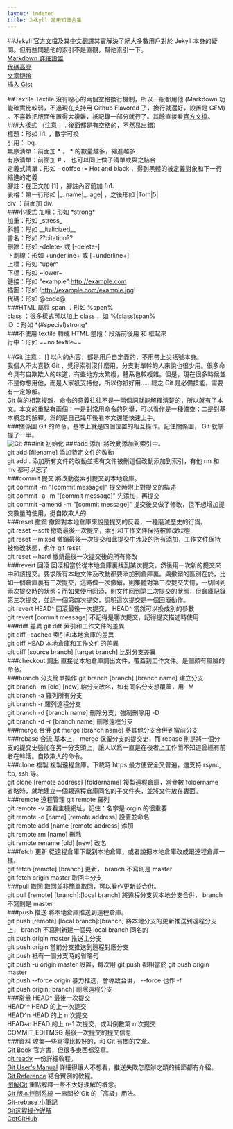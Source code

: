 ```yaml
---
layout: indexed
title: Jekyll 常用知識合集
---
```

##Jekyll
<a href="http://jekyllrb.com/docs/home/" rel="external">官方文檔</a>及其<a href="http://jekyllcn.com/docs/home/" rel="external">中文翻譯</a>其實解決了絕大多數用戶對於 Jekyll 本身的疑問。但有些問題他的索引不是直觀，幫他索引一下。  
<a href="http://jekyllrb.com/docs/configuration/#markdown-options" rel="external">Markdown 詳細設置</a>  
<a href="http://jekyllrb.com/docs/templates/#code-snippet-highlighting" rel="external">代碼高亮</a>  
<a href="http://jekyllrb.com/docs/templates/#post-url" rel="external">文章鏈接</a>  
<a href="http://jekyllrb.com/docs/templates/#gist" rel="external">插入 Gist</a>  

##Textile
Textile 沒有噁心的兩個空格換行機制，所以一般都用他 (Markdown 功能確實比較弱，不過現在支持用 Github Flavored 了，換行就還好，設置是 GFM) 。不喜歡把版面佈置得太複雜，衹記錄一部分就行了。其餘直接看<a href="http://redcloth.org/textile" rel="external">官方文檔</a>。  
###大樣式
（注意： . 後面都是有空格的，不然易出錯）  
標題：形如 h1. ，數字可換  
引用： bq.  
無序淸單：前面加 \* ， \* 的數量越多，縮進越多  
有序淸單：前面加 # ， 也可以同上做子淸單或與之結合  
定義式淸單：形如 - coffee := Hot and black ，得到黑體的被定義對象和下一行縮進的定義  
腳註：在正文加 \[1\] ，腳註內容前加 fn1.   
表格：第一行形如 |\_. name|\_. age| ，之後形如 |Tom|5|  
div ：前面加 div.   
###小樣式
加粗：形如 \*strong\*  
加重：形如 \_stress\_  
斜體：形如 \_\_italicized__  
書名：形如 ??citation??  
刪除：形如 -delete- 或 [-delete-]  
下劃線：形如 +underline+ 或 [+underline+]  
上標：形如 ^uper^  
下標：形如 ~lower~  
鏈接：形如 "example":http://example.com  
插圖：形如 !http://example.com/example.jpg!  
代碼：形如 @code@  
###HTML 屬性
span ：形如 %span%  
class ：很多樣式可以加上 class ，如 %(class)span%  
ID ：形如 \*(\#special)strong\*  
###不使用 textile 轉成 HTML
整段：段落前後用 <notextile> 和 </notextile> 框起來  
行中：形如 ==no textile==  

##Git
注意： [] 以內的內容，都是用戶自定義的，不用帶上尖括號本身。  
我個人不太喜歡 Git ，覺得索引沒什麼用，分支對單幹的人來說也很少用。很多命令具有自欺欺人的味道，有些地方太繁複，體系也較複雜。但是，現在很多時候並不是你想用他，而是人家衹支持他，所以你衹好用……總之 Git 是必備技能，需要有一定瞭解。  
Git 眞的相當複雜，命令的意義往往不是一兩個詞就能解釋淸楚的，所以就有了本文。本文的重點有兩個：一是對常用命令的列舉，可以看作是一種備查；二是對基本槪念的解釋，爲的是自己幾年後看本文還能快速上手。  
###關係圖
Git 的命令，基本上就是四個位置的相互操作。記住關係圖， Git 就掌握了一半。  
![Git](../Assets/Pic/Git.png)
###init 初始化
###add 添加
將改動添加到索引中。  
git add [filename] 添加特定文件的改動  
git add . 添加所有文件的改動並把有文件被刪這個改動添加到索引，有他 rm 和 mv 都可以忘了  
###commit 提交
將改動從索引提交到本地倉庫。  
git commit -m "[commit message]" 提交時附上對提交的描述  
git commit -a -m "[commit message]" 先添加，再提交  
git commit –amend -m "[commit message]" 提交後又做了修改，但不想增加提交數量時使用，挺自欺欺人的  
###reset 撤銷
撤銷對本地倉庫來說是提交的反義，一種磨滅歷史的行爲。  
git reset --soft 撤銷最後一次提交，索引和工作文件保持被修改狀態  
git reset --mixed 撤銷最後一次提交和此提交中涉及的所有添加，工作文件保持被修改狀態，也作 git reset  
git reset --hard 撤銷最後一次提交後的所有修改  
###revert 回滾
回滾相當於從本地倉庫裏找到某次提交，然後用一次新的提交來中和該提交。要求所有本地文件及改動都要添加到倉庫裏。與撤銷的區別在於，比如一個倉庫裏有三次提交，這時做一次撤銷，則集體對第三次提交失憶，一切回到兩次提交時的狀態；而如果使用回滾，則文件回到第二次提交的狀態，但倉庫記錄第三次提交，並記一個第四次提交，說明這次提交是一個回滾動作。  
git revert HEAD^ 回滾最後一次提交， HEAD^ 當然可以換成別的參數  
git revert [commit message] 不記得是哪次提交，記得提交描述時使用  
###diff 差異
git diff 索引和工作文件的差異  
git diff –cached 索引和本地倉庫的差異  
git diff HEAD 本地倉庫和工作文件的差異  
git diff [source branch] [target branch] 比對分支差異  
###checkout 調出
直接從本地倉庫調出文件，覆蓋到工作文件。是個頗有風險的命令。  
###branch 分支簡單操作
git branch [branch] [branch name] 建立分支  
git branch -m [old] [new] 給分支改名，如有同名分支想覆蓋，用 -M  
git branch -a 羅列所有分支  
git branch -r 羅列遠程分支  
git branch -d [branch name] 刪除分支，強制刪除用 -D  
git branch -d -r [branch name] 刪除遠程分支  
###merge 合倂
git merge [branch name] 將其他分支合倂到當前分支  
###rebase 合流
基本上， merge 保留分支的提交史，而 rebase 則是將一個分支的提交史強加在另一分支頭上，讓人以爲一直是在後者上工作而不知道曾經有前者在幹活。自欺欺人的命令。  
###clone 複製
複製遠程倉庫。下載時 https 最方便安全又普遍，還支持 rsync, ftp, ssh 等。  
git clone [remote address] [foldername] 複製遠程倉庫，當參數 foldername 省略時，就地建立一個跟遠程倉庫同名的子文件夾，並將文件放在裏面。  
###remote 遠程管理
git remote 羅列  
git remote -v 查看主機網址，記住：名字是 orgin 的很重要  
git remote -o [name] [remote address] 設置並命名  
git remote add [name [remote address] 添加  
git remote rm [name] 刪除  
git remote rename [old] [new] 改名  
###fetch 更新
從遠程倉庫下載到本地倉庫，或者說把本地倉庫改成跟遠程倉庫一樣。  
git fetch [remote] [branch] 更新， branch 不寫則是 master  
git fetch origin master 取回主分支  
###pull 取回
取回並非簡單取回，可以看作更新並合倂。  
git pull [remote] [branch]:[local branch] 將遠程分支與本地分支合倂， branch 不寫則是 master  
###push 推送
將本地倉庫推送到遠程倉庫。  
git push [remote] [local branch]:[branch] 將本地分支的更新推送到遠程分支上， branch 不寫則新建一個與 local branch 同名的  
git push origin master 推送主分支  
git push origin 當前分支推送到遠程對應分支  
git push 衹有一個分支時的省略句  
git push -u origin master 設置，每次用 git push 都相當於 git push origin master  
git push --force origin 暴力推送，會導致合倂， --force 也作 -f  
git push origin:[branch] 刪除遠程分支  
###常量
HEAD^ 最後一次提交  
HEAD^^ HEAD 的上一次提交  
HEAD^n HEAD 的上 n 次提交  
HEAD~n HEAD 的上 n-1 次提交，或叫倒數第 n 次提交  
COMMIT_EDITMSG 最後一次提交的提交信息  
###資料
收集一些寫得比較好的，和 Git 有關的文章。  
<a href="http://git-scm.com/book" rel="external">Git Book</a> 官方書，但很多東西都沒寫。  
<a href="http://gitready.com/" rel="external">git ready</a> 一份詳細敎程。  
<a href="https://www.kernel.org/pub/software/scm/git/docs/user-manual.html" rel="external">Git User’s Manual</a> 詳細得讓人不想看，推送失敗怎麼辦之類的細節都有介紹。  
<a href="http://gitref.org/" rel="external">Git Reference</a> 結合實例的敎程。  
<a href="http://marklodato.github.io/visual-git-guide/index-zh-cn.html" rel="external">图解Git</a> 重點解釋一些不太好理解的槪念。  
<a href="http://ihower.tw/git/" rel="external">Git 版本控制系統</a> 一串關於 Git 的「高級」用法。  
<a href="http://blog.yorkxin.org/posts/2011/07/29/git-rebase" rel="external">Git-rebase 小筆記</a>  
<a href="http://www.ruanyifeng.com/blog/2014/06/git_remote.html" rel="external">Git远程操作详解</a>  
<a href="http://www.worldhello.net/gotgithub/index.html" rel="external">GotGitHub</a>